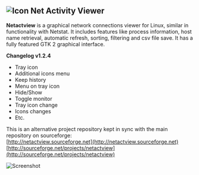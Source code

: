 ## ![Icon](https://raw.githubusercontent.com/mihaivzr/netactview/master/netactview/src/netactview-icon.png) Net Activity Viewer ##

**Netactview** is a graphical network connections viewer for Linux, similar in functionality with Netstat. It includes features like process information, host name retrieval, automatic refresh, sorting, filtering and csv file save. It has a fully featured GTK 2 graphical interface.  

**Changelog v1.2.4**
- Tray icon 
- Additional icons menu 
- Keep history
- Menu on tray icon 
- Hide/Show
- Toggle monitor 
- Tray icon change
- Icons changes
- Etc.

This is an alternative project repository kept in sync with the main repository on sourceforge:  
[http://netactview.sourceforge.net](http://netactview.sourceforge.net)  
[http://sourceforge.net/projects/netactview](http://sourceforge.net/projects/netactview)  

![Screenshot](https://raw.githubusercontent.com/mihaivzr/netactview/master/screenshots/netactview-i2.jpg)
